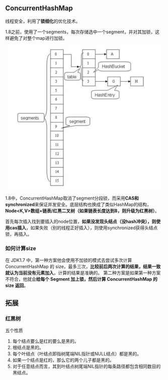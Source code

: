 ## ConcurrentHashMap

线程安全，利用了**锁细化**的优化技术。

1.8之前，使用了一个segments，每次存储选中一个segment，并对其加锁，这样避免了对整个map进行加锁。

![concurrenthashmap](../../Resources/concurrenthashmap结构.png)



1.8中，ConcurrentHashMap取消了segment分段锁，而采用**CAS和synchronized**来保证并发安全。底层结构也换成了类似HashMap的结构，**Node<K,V>数组+链表/红黑二叉树（如果链表长度达到8，则升级为红黑树）**。

首先每次插入找到要插入的node位置，**如果没发现头结点（没hash冲突），则使用cas插入**，如果失败（别的线程正好插入），则使用synchronized获得头结点锁，再插入。

### 如何计算size

在 JDK1.7 中，第一种方案他会使用不加锁的模式去尝试多次计算 ConcurrentHashMap 的 size，最多三次，**比较前后两次计算的结果，结果一致就认为当前没有元素加入**，计算的结果是准确的。 第二种方案是如果第一种方案不符合，他就会**给每个 Segment 加上锁，然后计算 ConcurrentHashMap 的 size 返回**。



## 拓展

### 红黑树

五个性质

1. 每个结点要么是红的要么是黑的。  
2. 根结点是黑的。  
3. 每个叶结点（叶结点即指树尾端NIL指针或NULL结点）都是黑的。  
4. 如果一个结点是红的，那么它的两个儿子都是黑的。  
5.  对于任意结点而言，其到叶结点树尾端NIL指针的每条路径都包含相同数目的黑结点。 